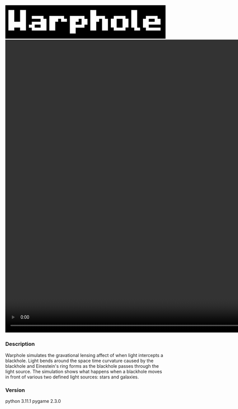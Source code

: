 <div style="text-align:center;">
  <img src="assets\game_name.JPG" alt="Game Name">
</div>

<div style="text-align:center;">
  <video width="1080" height="920" controls loop>
    <source src="assets\warp_gif.mp4" type="video/mp4">
    Your browser does not support the video tag.
  </video>
</div>

### Description
Warphole simulates the gravational lensing affect of when light intercepts a blackhole. Light bends around the space time curvature caused by the blackhole and Einestein's ring forms as the blackhole passes through the light source. The simulation shows what happens when a blackhole moves in front of various two defined light sources: stars and galaxies. 

### Version
python 3.11.1
pygame 2.3.0

